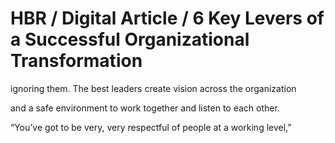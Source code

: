 # HBR / Digital Article / 6 Key Levers of a Successful Organizational Transformation

ignoring them. The best leaders create vision across the organization

and a safe environment to work together and listen to each other.

“You’ve got to be very, very respectful of people at a working level,”